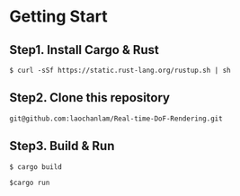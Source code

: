 # Getting Start

## Step1. Install Cargo & Rust
```
$ curl -sSf https://static.rust-lang.org/rustup.sh | sh
```
## Step2. Clone this repository
```
git@github.com:laochanlam/Real-time-DoF-Rendering.git
```
## Step3. Build & Run
```
$ cargo build
```
```
$cargo run
```